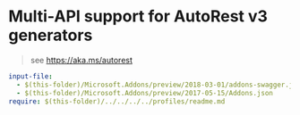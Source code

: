# Multi-API support for AutoRest v3 generators

> see https://aka.ms/autorest

``` yaml $(enable-multi-api)
input-file:
  - $(this-folder)/Microsoft.Addons/preview/2018-03-01/addons-swagger.json
  - $(this-folder)/Microsoft.Addons/preview/2017-05-15/Addons.json
require: $(this-folder)/../../../../profiles/readme.md
```
